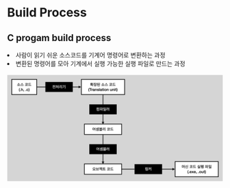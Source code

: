 # Build Process

## C progam build process

<li>사람이 읽기 쉬운 소스코드를 기계어 명령어로 변환하는 과정</li>
<li>변환된 명령어를 모아 기계에서 실행 가능한 실행 파일로 만드는 과정</li>
<br>
<img src="Note/07.Build/img/01.build_process.png" width=700px>
